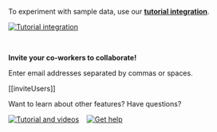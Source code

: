 <div class="container-fluid">

<p>To experiment with sample data, use our <a href="../dashboard/tutorial-intro"><strong>tutorial integration</strong></a>.</p>
<p><a href="../dashboard/tutorial-intro" aria-label="Tutorial integration"><img src="images/tutorial_integration_pic.png" alt="Tutorial integration"></img> </a></p>
<p>&nbsp;</p>
<p><strong>Invite your co-workers to collaborate!</strong></p>
<p>Enter email addresses separated by commas or spaces.</p>

[[inviteUsers]]

<p>Want to learn about other features? Have questions?</p>
<p><a href="https://docs.wavefront.com/tutorial_overview.html" aria-label="Tutorial and videos"><img src="images/tut_snag.png" alt="Tutorial and videos"></img></a>&nbsp; &nbsp;
<a href="https://help.wavefront.com/hc/en-us/requests/new" aria-label="Get help"> <img src="images/get_help_snag.png" alt="Get help"></img></a>&nbsp; &nbsp;
 </p>

</div>
